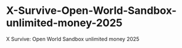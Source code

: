# X-Survive-Open-World-Sandbox-unlimited-money-2025
X Survive: Open World Sandbox unlimited money 2025
